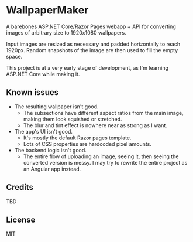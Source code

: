 # WallpaperMaker

A barebones ASP.NET Core/Razor Pages webapp + API for converting images of arbitrary size to 1920x1080 wallpapers.

Input images are resized as necessary and padded horizontally to reach 1920px. Random snapshots of the image are then used to fill the empty space.

This project is at a very early stage of development, as I'm learning ASP.NET Core while making it.

## Known issues

* The resulting wallpaper isn't good.
    * The subsections have different aspect ratios from the main image, making them look squished or stretched.
    * The blur and tint effect is nowhere near as strong as I want.
* The app's UI isn't good.
    * It's mostly the default Razor pages template.
    * Lots of CSS properties are hardcoded pixel amounts.
* The backend logic isn't good.
    * The entire flow of uploading an image, seeing it, then seeing the converted version is messy. I may try to rewrite the entire project as an Angular app instead.

## Credits

TBD

## License

MIT
